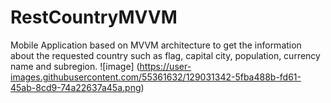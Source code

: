 # RestCountryMVVM
Mobile Application based on MVVM architecture to get the information about the requested country such as flag, capital city, population, currency name and subregion.
![image]
(https://user-images.githubusercontent.com/55361632/129031342-5fba488b-fd61-45ab-8cd9-74a22637a45a.png)
